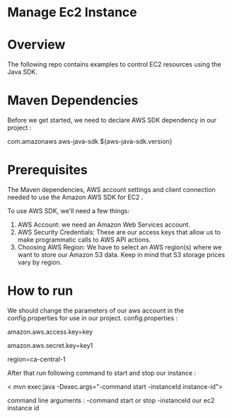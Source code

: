 # Manage Ec2 Instance

# Overview
The following repo contains examples to control EC2 resources using the Java SDK.

# Maven Dependencies
Before we get started, we need to declare AWS SDK dependency in our project :

<dependency>
    <groupId>com.amazonaws</groupId>
    <artifactId>aws-java-sdk</artifactId>
    <version>${aws-java-sdk.version}</version>
</dependency>

# Prerequisites
The Maven dependencies, AWS account settings and client connection needed to use the Amazon AWS SDK for EC2 .

To use AWS SDK, we'll need a few things:
1.	AWS Account: we need an Amazon Web Services account. 
2.	AWS Security Credentials: These are our access keys that allow us to make programmatic calls to AWS API actions. 
3.	Choosing AWS Region: We have to select an AWS region(s) where we want to store our Amazon S3 data. Keep in mind that S3 storage prices vary by region. 

# How to run
We should change the parameters of our aws account in the config.properties for use in our project.
config.properties :

amazon.aws.access.key=key

amazon.aws.secret.key=key1

region=ca-central-1


After that run following command to start and stop our instance : 

< mvn exec:java -Dexec.args="-command start -instanceId instance-id">

command line arguments :
-command         start or stop
-instanceId         our ec2 instance id
